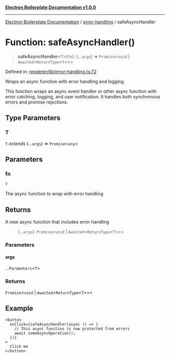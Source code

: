 [**Electron Boilerplate Documentation v1.0.0**](../../README.md)

---

[Electron Boilerplate Documentation](../../modules.md) / [error-handling](../README.md) / safeAsyncHandler

# Function: safeAsyncHandler()

> **safeAsyncHandler**\<`T`\>(`fn`): (...`args`) => `Promise`\<`void` \| `Awaited`\<`ReturnType`\<`T`\>\>\>

Defined in: [renderer/lib/error-handling.ts:72](https://github.com/wijnand-gritter/electron-boilerplate/blob/c2867786d8264971474ef9a0d9cc5a8943053f07/src/renderer/lib/error-handling.ts#L72)

Wraps an async function with error handling and logging.

This function wraps an async event handler or other async function
with error catching, logging, and user notification. It handles both
synchronous errors and promise rejections.

## Type Parameters

### T

`T` _extends_ (...`args`) => `Promise`\<`any`\>

## Parameters

### fn

`T`

The async function to wrap with error handling

## Returns

A new async function that includes error handling

> (...`args`): `Promise`\<`void` \| `Awaited`\<`ReturnType`\<`T`\>\>\>

### Parameters

#### args

...`Parameters`\<`T`\>

### Returns

`Promise`\<`void` \| `Awaited`\<`ReturnType`\<`T`\>\>\>

## Example

```tsx
<button
  onClick={safeAsyncHandler(async () => {
    // This async function is now protected from errors
    await someAsyncOperation();
  })}
>
  Click me
</button>
```
